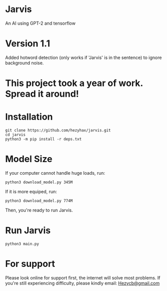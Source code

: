 # Jarvis
An AI using GPT-2 and tensorflow

# Version 1.1 

Added hotword detection (only works if 'Jarvis' is in the sentence) to ignore background noise.

# This project took a year of work. Spread it around!
# Installation
```
git clone https://github.com/hezyhax/jarvis.git
cd jarvis
python3 -m pip install -r deps.txt
```
# Model Size
If your computer cannot handle huge loads, run:
```
python3 download_model.py 345M
```
If it is more equiped, run:
```
python3 download_model.py 774M
```
Then, you're ready to run Jarvis. 
# Run Jarvis
```
python3 main.py
```
# For support
Please look online for support first, the internet will solve most problems.
If you're still experiencing difficulty, please kindly email:
Hezycb@gmail.com
